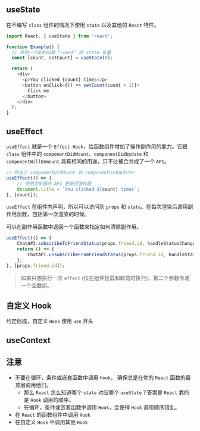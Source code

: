## useState

在不编写 `class` 组件的情况下使用 `state` 以及其他的 `React` 特性。

```javascript
import React, { useState } from 'react';

function Example() {
  // 声明一个新的叫做 “count” 的 state 变量
  const [count, setCount] = useState(0);

  return (
    <div>
      <p>You clicked {count} times</p>
      <button onClick={() => setCount(count + 1)}>
        Click me
      </button>
    </div>
  );
}
```

## useEffect

`useEffect` 就是一个 `Effect Hook`，给函数组件增加了操作副作用的能力。它跟 `class` 组件中的 `componentDidMount`、`componentDidUpdate` 和 `componentWillUnmount` 具有相同的用途，只不过被合并成了一个 `API`。

```javascript
// 相当于 componentDidMount 和 componentDidUpdate:
useEffect(() => {
    // 使用浏览器的 API 更新页面标题
    document.title = `You clicked ${count} times`;
}, [count]);
```

`useEffect` 在组件内声明，所以可以访问到 `props` 和 `state`。在每次渲染后调用副作用函数，包括第一次渲染的时候。

可以在副作用函数中返回一个函数来指定如何清除副作用。

```javascript
useEffect(() => {
    ChatAPI.subscribeToFriendStatus(props.friend.id, handleStatusChange);
    return () => {
        ChatAPI.unsubscribeFromFriendStatus(props.friend.id, handleStatusChange);
    };
}, [props.friend.id]);
```

> 如果只想执行一次 `effect` (仅在组件挂载和卸载时执行)，第二个参数传递一个空数组。

## 自定义 Hook

约定俗成，自定义 `Hook` 使用 `use` 开头

## useContext

## 注意

- 不要在循环，条件或嵌套函数中调用 `Hook`， 确保总是在你的 `React` 函数的最顶层调用他们。
  - 那么 `React` 怎么知道哪个 `state` 对应哪个 `useState`？答案是 `React` 靠的是 `Hook` 调用的顺序。
  - 在循环，条件或嵌套函数中调用 `Hook`，会使得 `Hook` 调用顺序错乱。 
- 在 `React` 的函数组件中调用 `Hook`
- 在自定义 `Hook` 中调用其他 `Hook` 

